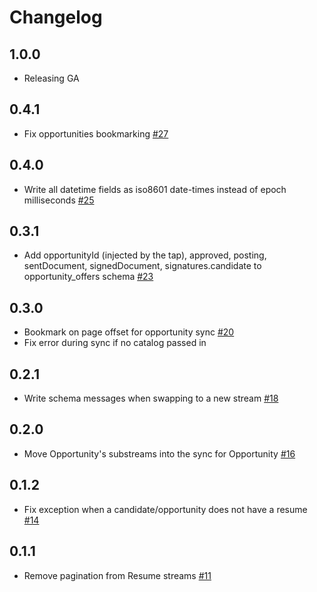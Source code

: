 # Changelog

## 1.0.0
  * Releasing GA

## 0.4.1
 * Fix opportunities bookmarking [#27](https://github.com/singer-io/tap-lever/pull/27)

## 0.4.0
 * Write all datetime fields as iso8601 date-times instead of epoch milliseconds [#25](https://github.com/singer-io/tap-lever/pull/25)

## 0.3.1
 * Add opportunityId (injected by the tap), approved, posting, sentDocument, signedDocument, signatures.candidate
 to opportunity_offers schema [#23](https://github.com/singer-io/tap-lever/pull/23)

## 0.3.0
 * Bookmark on page offset for opportunity sync [#20](https://github.com/singer-io/tap-lever/pull/20)
 * Fix error during sync if no catalog passed in

## 0.2.1
 * Write schema messages when swapping to a new stream [#18](https://github.com/singer-io/tap-lever/pull/18)

## 0.2.0
 * Move Opportunity's substreams into the sync for Opportunity [#16](https://github.com/singer-io/tap-lever/pull/16)

## 0.1.2
 * Fix exception when a candidate/opportunity does not have a resume [#14](https://github.com/singer-io/tap-lever/pull/14)

## 0.1.1
 * Remove pagination from Resume streams [#11](https://github.com/singer-io/tap-lever/pull/11)
